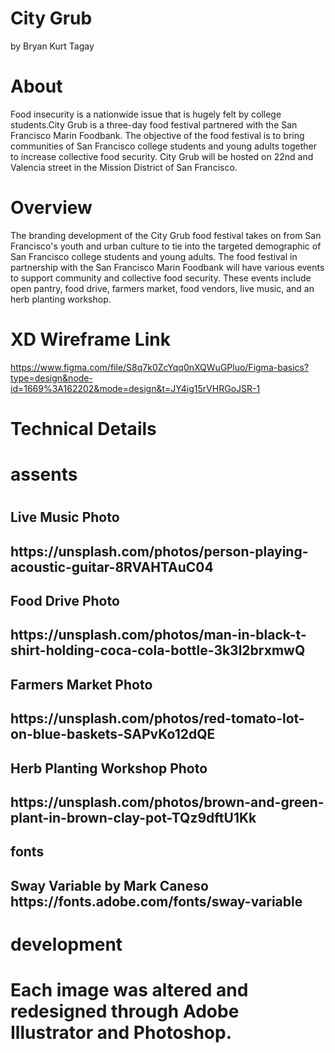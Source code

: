 # City Grub
by Bryan Kurt Tagay

# About
Food insecurity is a nationwide issue that is hugely felt by college students.City Grub is a three-day food festival partnered with the San Francisco Marin Foodbank. The objective of the food festival is to bring communities of San Francisco college students and young adults together to increase collective food security. City Grub will be hosted on 22nd and Valencia street in the Mission District of San Francisco. 

# Overview
The branding development of the City Grub food festival takes on from San Francisco's youth and urban culture to tie into the targeted demographic of San Francisco college students and young adults. 
The food festival in partnership with the San Francisco Marin Foodbank will have various events to support community and collective food security. These events include open pantry, food drive, farmers market, food vendors, live music, and an herb planting workshop. 

# XD Wireframe Link
https://www.figma.com/file/S8q7k0ZcYqq0nXQWuGPluo/Figma-basics?type=design&node-id=1669%3A162202&mode=design&t=JY4ig15rVHRGoJSR-1

# Technical Details
<h1>assents<h1>

<h2>Live Music Photo<h2>
https://unsplash.com/photos/person-playing-acoustic-guitar-8RVAHTAuC04

<h2>Food Drive Photo<h2>
https://unsplash.com/photos/man-in-black-t-shirt-holding-coca-cola-bottle-3k3l2brxmwQ

<h2>Farmers Market Photo<h2>
https://unsplash.com/photos/red-tomato-lot-on-blue-baskets-SAPvKo12dQE

<h2>Herb Planting Workshop Photo<h2>
https://unsplash.com/photos/brown-and-green-plant-in-brown-clay-pot-TQz9dftU1Kk

<h2>fonts<h2>
Sway Variable by Mark Caneso
https://fonts.adobe.com/fonts/sway-variable

<h1>development<h1>
Each image was altered and redesigned through Adobe Illustrator and Photoshop. 